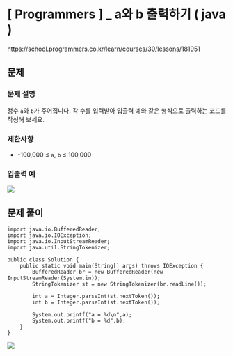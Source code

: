 # [ Programmers ] _ a와 b 출력하기 ( java )
https://school.programmers.co.kr/learn/courses/30/lessons/181951
## 문제 
### 문제 설명
정수 `a`와 `b`가 주어집니다. 각 수를 입력받아 입출력 예와 같은 형식으로 출력하는 코드를 작성해 보세요.

### 제한사항
- -100,000 ≤ `a`, `b` ≤ 100,000

### 입출력 예
![](https://i.imgur.com/CsE6MKA.png)





## 문제 풀이
```
import java.io.BufferedReader;
import java.io.IOException;
import java.io.InputStreamReader;
import java.util.StringTokenizer;

public class Solution {
    public static void main(String[] args) throws IOException {
        BufferedReader br = new BufferedReader(new InputStreamReader(System.in));
        StringTokenizer st = new StringTokenizer(br.readLine());
        
        int a = Integer.parseInt(st.nextToken());
        int b = Integer.parseInt(st.nextToken());
        
        System.out.printf("a = %d\n",a);
        System.out.printf("b = %d",b);    
    }
}
```

![](https://i.imgur.com/EYQihDK.png)

